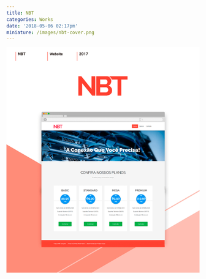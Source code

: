```yaml
---
title: NBT
categories: Works
date: '2018-05-06 02:17pm'
miniature: /images/nbt-cover.png
---
```

![NBT - Telecomunicações](/images/nbt-case.png)
